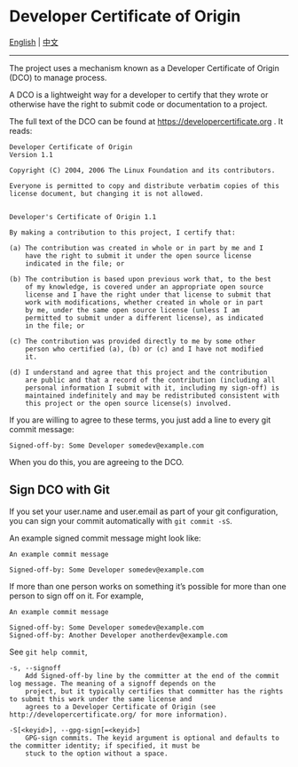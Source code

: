 # Developer Certificate of Origin

[English](./dco.md) | [中文](./dco.zh.md)

---

The project uses a mechanism known as a Developer Certificate of Origin (DCO) to manage process.

A DCO is a lightweight way for a developer to certify that they wrote or otherwise have the right to submit code or documentation to a project.

The full text of the DCO can be found at <https://developercertificate.org> . It reads:

```
Developer Certificate of Origin
Version 1.1

Copyright (C) 2004, 2006 The Linux Foundation and its contributors.

Everyone is permitted to copy and distribute verbatim copies of this
license document, but changing it is not allowed.


Developer's Certificate of Origin 1.1

By making a contribution to this project, I certify that:

(a) The contribution was created in whole or in part by me and I
    have the right to submit it under the open source license
    indicated in the file; or

(b) The contribution is based upon previous work that, to the best
    of my knowledge, is covered under an appropriate open source
    license and I have the right under that license to submit that
    work with modifications, whether created in whole or in part
    by me, under the same open source license (unless I am
    permitted to submit under a different license), as indicated
    in the file; or

(c) The contribution was provided directly to me by some other
    person who certified (a), (b) or (c) and I have not modified
    it.

(d) I understand and agree that this project and the contribution
    are public and that a record of the contribution (including all
    personal information I submit with it, including my sign-off) is
    maintained indefinitely and may be redistributed consistent with
    this project or the open source license(s) involved.
```

If you are willing to agree to these terms, you just add a line to every git commit message:

```
Signed-off-by: Some Developer somedev@example.com
```

When you do this, you are agreeing to the DCO.

## Sign DCO with Git

If you set your user.name and user.email as part of your git configuration,
you can sign your commit automatically with `git commit -sS`.

An example signed commit message might look like:

```
An example commit message

Signed-off-by: Some Developer somedev@example.com
```

If more than one person works on something it’s possible for more than one person to sign off on it. For example,

```
An example commit message

Signed-off-by: Some Developer somedev@example.com
Signed-off-by: Another Developer anotherdev@example.com
```


See `git help commit`,

```
-s, --signoff
    Add Signed-off-by line by the committer at the end of the commit log message. The meaning of a signoff depends on the
    project, but it typically certifies that committer has the rights to submit this work under the same license and
    agrees to a Developer Certificate of Origin (see http://developercertificate.org/ for more information).

-S[<keyid>], --gpg-sign[=<keyid>]
    GPG-sign commits. The keyid argument is optional and defaults to the committer identity; if specified, it must be
    stuck to the option without a space.
```
